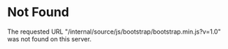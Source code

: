 # Not Found
The requested URL "/internal/source/js/bootstrap/bootstrap.min.js?v=1.0" was not found on this server.
